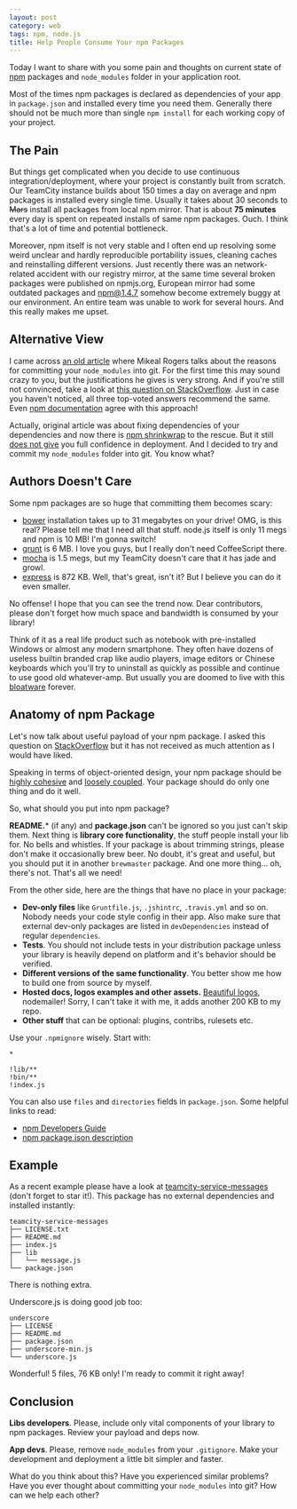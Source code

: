 ```yaml
---
layout: post
category: web
tags: npm, node.js
title: Help People Consume Your npm Packages
---
```


Today I want to share with you some pain and thoughts on current state of [npm](https://www.npmjs.org/) packages and `node_modules` folder in your application root.

Most of the times npm packages is declared as dependencies of your app in `package.json` and installed every time you need them. Generally there should not be much more than single `npm install` for each working copy of your project.

## The Pain
But things get complicated when you decide to use continuous integration/deployment, where your project is constantly built from scratch. Our TeamCity instance builds about 150 times a day on average and npm packages is installed every single time. Usually it takes about 30 seconds to <strike>Mars</strike> install all packages from local npm mirror. That is about **75 minutes** every day is spent on repeated installs of same npm packages. Ouch. I think that's a lot of time and potential bottleneck.

Moreover, npm itself is not very stable and I often end up resolving some weird unclear and hardly reproducible portability issues, cleaning caches and reinstalling different versions. Just recently there was an network-related accident with our registry mirror, at the same time several broken packages were published on npmjs.org, European mirror had some outdated packages and npm@1.4.7 somehow become extremely buggy at our environment. An entire team was unable to work for several hours. And this really makes me upset.

## Alternative View
I came across [an old article](http://www.futurealoof.com/posts/nodemodules-in-git.html) where Mikeal Rogers talks about the reasons for committing your `node_modules` into git. For the first time this may sound crazy to you, but the justifications he gives is very strong. And if you're still not convinced, take a look at [this question on StackOverflow](http://stackoverflow.com/questions/11459475/should-i-check-in-node-modules-to-git-when-creating-a-node-js-app-on-heroku
). Just in case you haven't noticed, all three top-voted answers recommend the same. Even [npm documentation](https://www.npmjs.org/doc/faq.html#Should-I-check-my-node_modules-folder-into-git) agree with this approach!

Actually, original article was about fixing dependencies of your dependencies and now there is [npm shrinkwrap](https://www.npmjs.org/doc/cli/npm-shrinkwrap.html) to the rescue. But it still [does not give](http://stackoverflow.com/questions/11459733/check-in-node-modules-vs-shrinkwrap) you full confidence in deployment. And I decided to try and commit my `node_modules` folder into git. You know what?

## Authors Doesn't Care
Some npm packages are so huge that committing them becomes scary:

  * [bower](http://bower.io/) installation takes up to 31 megabytes on your drive! OMG, is this real? Please tell me that I need all that stuff. node.js itself is only 11 megs and npm is 10 MB! I'm gonna switch!
  * [grunt](http://gruntjs.com/) is 6 MB. I love you guys, but I really don't need CoffeeScript there.
  * [mocha](http://visionmedia.github.io/mocha/) is 1.5 megs, but my TeamCity doesn't care that it has jade and growl.
  * [express](http://expressjs.com/) is 872 KB. Well, that's great, isn't it? But I believe you can do it even smaller.

No offense! I hope that you can see the trend now. Dear contributors, please don't forget how much space and bandwidth is consumed by your library!

Think of it as a real life product such as notebook with pre-installed Windows or almost any modern smartphone. They often have dozens of useless builtin branded crap like audio players, image editors or Chinese keyboards which you'll try to uninstall as quickly as possible and continue to use good old whatever-amp. But usually you are doomed to live with this [bloatware](http://en.wikipedia.org/wiki/Software_bloat#Bloatware) forever.

## Anatomy of npm Package
Let's now talk about useful payload of your npm package.
I asked this question on [StackOverflow](http://stackoverflow.com/questions/23090677/what-should-one-put-into-npm-package) but it has not received as much attention as I would have liked.

Speaking in terms of object-oriented design, your npm package should be [highly cohesive](http://en.wikipedia.org/wiki/Cohesion_(computer_science)) and [loosely coupled](http://en.wikipedia.org/wiki/Loose_coupling). Your package should do only one thing and do it well.

So, what should you put into npm package?

**README.*** (if any) and **package.json** can't be ignored so you just can't skip them. Next thing is **library core functionality**, the stuff people install your lib for. No bells and whistles. If your package is about trimming strings, please don't make it occasionally brew beer. No doubt, it's great and useful, but you should put it in another `brewmaster` package. And one more thing&hellip; oh, there's not. That's all we need!

From the other side, here are the things that have no place in your package:

  * **Dev-only files** like `Gruntfile.js`, `.jshintrc`, `.travis.yml` and so on. Nobody needs your code style config in their app. Also make sure that external dev-only packages are listed in `devDependencies` instead of regular `dependencies`.
  * **Tests**. You should not include tests in your distribution package unless your library is heavily depend on platform and it's behavior should be verified.
  * **Different versions of the same functionality**. You better show me how to build one from source by myself.
  * **Hosted docs, logos examples and other assets.** [Beautiful logos](https://github.com/andris9/Nodemailer/tree/master/assets), nodemailer! Sorry, I can't take it with me, it adds another 200 KB to my repo.
  * **Other stuff** that can be optional: plugins, contribs, rulesets etc.

Use your `.npmignore` wisely. Start with:

```
*

!lib/**
!bin/**
!index.js
```

You can also use `files` and `directories` fields in `package.json`. Some helpful links to read:

  * [npm Developers Guide](https://www.npmjs.org/doc/misc/npm-developers.html)
  * [npm package.json description](https://www.npmjs.org/doc/files/package.json.html)

## Example
As a recent example please have a look at [teamcity-service-messages](https://github.com/pifantastic/teamcity-service-messages) (don't forget to star it!). This package has no external dependencies and installed instantly:

```
teamcity-service-messages
├── LICENSE.txt
├── README.md
├── index.js
├── lib
│   └── message.js
└── package.json
```

There is nothing extra.

Underscore.js is doing good job too:

```
underscore
├── LICENSE
├── README.md
├── package.json
├── underscore-min.js
└── underscore.js
```

Wonderful! 5 files, 76 KB only! I'm ready to commit it right away!

## Conclusion
**Libs developers**. Please, include only vital components of your library to npm packages. Review your payload and deps now.

**App devs**. Please, remove `node_modules` from your `.gitignore`. Make your development and deployment a little bit simpler and faster.

What do you think about this? Have you experienced similar problems? Have you ever thought about committing your `node_modules` into git? How can we help each other?
